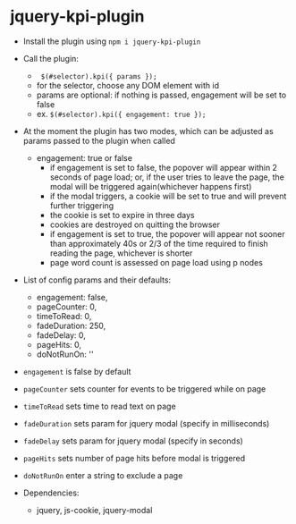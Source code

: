 # jquery-kpi-plugin

- Install the plugin using `npm i jquery-kpi-plugin`
- Call the plugin:
	-  ``` $(#selector).kpi({ params });```
	- for the selector, choose any DOM element with id
	- params are optional: if nothing is passed, engagement will be set to false
	- ex. ```$(#selector).kpi({ engagement: true });```

- At the moment the plugin has two modes, which can be adjusted as params passed to the plugin when called
  - engagement: true or false
  	- if engagement is set to false, the popover will appear within 2 seconds of page load; or, if the user tries to leave the page, the modal will be triggered again(whichever happens first)
  	- if the modal triggers, a cookie will be set to true and will prevent further triggering
  	- the cookie is set to expire in three days
  	- cookies are destroyed on quitting the browser
  	- if engagement is set to true, the popover will appear not sooner than approximately 40s or 2/3 of the time required to finish reading the page, whichever is shorter
  	- page word count is assessed on page load using p nodes

- List of config params and their defaults:
    - engagement: false,
    - pageCounter: 0,
    - timeToRead: 0,
    - fadeDuration: 250,
    - fadeDelay: 0,
    - pageHits: 0,
    - doNotRunOn: ''


- `engagement` is false by default
- `pageCounter` sets counter for events to be triggered while on page
- `timeToRead` sets time to read text on page
- `fadeDuration` sets param for jquery modal (specify in milliseconds)
- `fadeDelay` sets param for jquery modal (specify in seconds)
- `pageHits` sets number of page hits before modal is triggered
- `doNotRunOn` enter a string to exclude a page

- Dependencies:
  - jquery, js-cookie, jquery-modal
